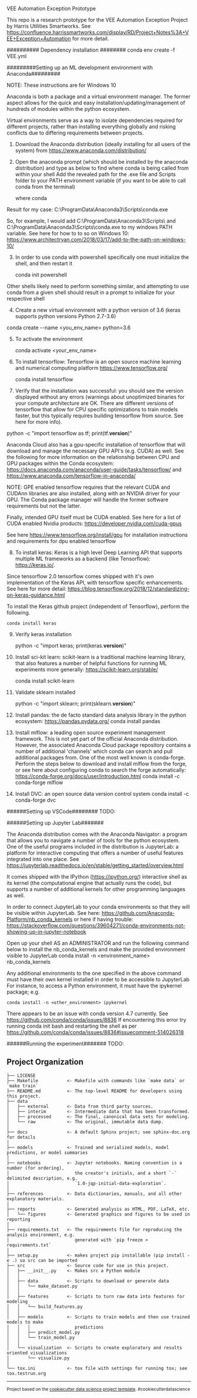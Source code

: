 VEE Automation Exception Prototype

This repo is a research prototype for the VEE Automation Exception Project by Harris Utilities Smartworks.
See https://confluence.harrissmartworks.com/display/RD/Project+Notes%3A+VEE+Exception+Automation for more detail.

########## Dependency installation ########
conda env create -f VEE.yml

#########Setting up an ML development environment with Anaconda#########

NOTE: These instructions are for Windows 10

Anaconda is both a package and a virtual environment manager. The former aspect allows for the quick and easy installation/updating/management of hundreds of modules within the python ecosystem.

Virtual environments serve as a way to isolate dependencies required for different projects, rather than installing everything globally and risking conflicts due to differing requirements between projects.

1. Download the Anaconda distribution (ideally installing for all users of the system) from https://www.anaconda.com/distribution/

2. Open the anaconda prompt (which should be installed by the anaconda distribution) and type as below to find where conda is being called from within your shell
Add the revealed path for the .exe file and Scripts folder to your PATH environment variable (if you want to be able to call conda from the terminal)

    where conda

Result for my case: C:\ProgramData\Anaconda3\Scripts\conda.exe

So, for example, I would add C:\ProgramData\Anaconda3\Scripts\ and  C:\ProgramData\Anaconda3\Scripts\conda.exe to my windows PATH variable. See here for how to to so on Windows 10: https://www.architectryan.com/2018/03/17/add-to-the-path-on-windows-10/

3.  In order to use conda with powershell specifically one must initialize the shell, and then restart it

    conda init powershell

Other shells likely need to perform something similar, and attempting to use conda from a given shell should result in a prompt to initialize for your respective shell

4. Create a new virtual environment with a python version of 3.6 (keras supports python versions Python 2.7-3.6)

conda create --name <you_env_name> python=3.6

5. To activate the environment

    conda activate <your_env_name>

6. To install tensorflow: Tensorflow is an open source machine learning and numerical computing platform https://www.tensorflow.org/

    conda install tensorflow

7. Verify that the installation was successful: you should see the version displayed without any errors (warnings about unoptimized binaries for your compute architecture are OK. There are different versions of tensorflow that allow for CPU specific optimizations to train models faster, but this typically requires building tensorflow from source. See here for more info).

python -c "import tensorflow as tf; print(tf.__version__)"

Anaconda Cloud also has a gpu-specific installation of tensorflow that will download and manage the necessary GPU API's (e.g. CUDA) as well. 
See the following for more information on the relationship between CPU and GPU packages within the Conda ecosystem: https://docs.anaconda.com/anaconda/user-guide/tasks/tensorflow/ and https://www.anaconda.com/tensorflow-in-anaconda/

NOTE: GPE enabled tensorflow requires that the relevant CUDA and CUDAnn libraries are also installed, along with an NVIDIA driver for your GPU. The Conda package manager will handle the former software requirements but not the latter.

Finally, intended GPU itself must be CUDA enabled. See here for a list of CUDA enabled Nvidia products: https://developer.nvidia.com/cuda-gpus

See here https://www.tensorflow.org/install/gpu for installation instructions and requirements for dpu enabled tensorflow

8. To install keras: Keras is a high level Deep Learning API that supports multiple ML frameworks as a backend (like Tensorflow): https://keras.io/.

Since tensorflow 2.0 tensorflow comes shipped with it's own implementation of the Keras API, with tensorflow specific enhancements. See here for more detail: https://blog.tensorflow.org/2018/12/standardizing-on-keras-guidance.html

To install the Keras github project (independent of Tensorflow), perform the following.

    conda install keras

9. Verify keras installation

    python -c "import keras; print(keras.__version__)"

10. Install sci-kit learn: scikit-learn is a traditional machine learning library, that also features a number of helpful functions for running ML experiments more generally: https://scikit-learn.org/stable/

    conda install scikit-learn

11. Validate sklearn installed

    python -c "import sklearn; print(sklearn.__version__)"

12. Install pandas: the de facto standard data analysis library in the python ecosystem: https://pandas.pydata.org/
    conda install pandas

13. Install mlflow: a leading open source experiment management framework. This is not yet part of the official Anaconda distribution. However, the associated Anaconda Cloud package repository contains a number of additional 'channels' which conda can search and pull additional packages from. One of the most well known is conda-forge. Perform the steps below to download and install mlflow from the forge, or see here about configuring conda to search the forge automatically: https://conda-forge.org/docs/user/introduction.html
    conda install -c conda-forge mlflow

14. Install DVC: an open source data version control system
    conda install -c conda-forge dvc

######Setting up VSCode########
TODO:

######Setting up Jupyter Lab#######

The Anaconda distribution comes with the Anaconda Navigator: a program that allows you to navigate a number of tools for the python ecosystem.
One of the useful programs included in the distribution is JupyterLab: a platform for interactive computing that offers a number of useful features integrated into one place. See https://jupyterlab.readthedocs.io/en/stable/getting_started/overview.html

It comes shipped with the IPython (https://ipython.org/) interactive shell as its kernel (the computational engine that actually runs the code), but supports a number of additional kernels for other programming languages as well.

In order to connect JupyterLab to your conda environments so that they will be visible within JupyterLab. See here: https://github.com/Anaconda-Platform/nb_conda_kernels or here if having trouble: https://stackoverflow.com/questions/39604271/conda-environments-not-showing-up-in-jupyter-notebook

Open up your shell AS an ADMINISTRATOR and run the following command below to install the nb_conda_kernels and make the provided environment visible to JupyterLab
    conda install -n <environment_name>  nb_conda_kernels

Any additional environments to the one specified in the above command must have their own kernel installed in order to be accessible to JupyterLab For instance, to access a Python environment, it must have the ipykernel package; e.g.

    conda install -n <other_environment> ipykernel

There appears to be an issue with conda version 4.7 currently. See https://github.com/conda/conda/issues/8836
If encountering this error try running conda init bash and restarting the shell as per https://github.com/conda/conda/issues/8836#issuecomment-514026318

######Running the experiment#######
TODO:

Project Organization
------------

    ├── LICENSE
    ├── Makefile           <- Makefile with commands like `make data` or `make train`
    ├── README.md          <- The top-level README for developers using this project.
    ├── data
    │   ├── external       <- Data from third party sources.
    │   ├── interim        <- Intermediate data that has been transformed.
    │   ├── processed      <- The final, canonical data sets for modeling.
    │   └── raw            <- The original, immutable data dump.
    │
    ├── docs               <- A default Sphinx project; see sphinx-doc.org for details
    │
    ├── models             <- Trained and serialized models, model predictions, or model summaries
    │
    ├── notebooks          <- Jupyter notebooks. Naming convention is a number (for ordering),
    │                         the creator's initials, and a short `-` delimited description, e.g.
    │                         `1.0-jqp-initial-data-exploration`.
    │
    ├── references         <- Data dictionaries, manuals, and all other explanatory materials.
    │
    ├── reports            <- Generated analysis as HTML, PDF, LaTeX, etc.
    │   └── figures        <- Generated graphics and figures to be used in reporting
    │
    ├── requirements.txt   <- The requirements file for reproducing the analysis environment, e.g.
    │                         generated with `pip freeze > requirements.txt`
    │
    ├── setup.py           <- makes project pip installable (pip install -e .) so src can be imported
    ├── src                <- Source code for use in this project.
    │   ├── __init__.py    <- Makes src a Python module
    │   │
    │   ├── data           <- Scripts to download or generate data
    │   │   └── make_dataset.py
    │   │
    │   ├── features       <- Scripts to turn raw data into features for modeling
    │   │   └── build_features.py
    │   │
    │   ├── models         <- Scripts to train models and then use trained models to make
    │   │   │                 predictions
    │   │   ├── predict_model.py
    │   │   └── train_model.py
    │   │
    │   └── visualization  <- Scripts to create exploratory and results oriented visualizations
    │       └── visualize.py
    │
    └── tox.ini            <- tox file with settings for running tox; see tox.testrun.org


--------

<p><small>Project based on the <a target="_blank" href="https://drivendata.github.io/cookiecutter-data-science/">cookiecutter data science project template</a>. #cookiecutterdatascience</small></p>